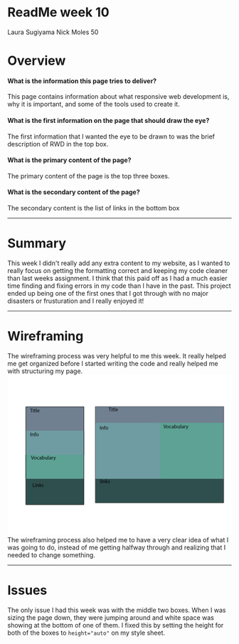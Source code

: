 # ReadMe week 10
Laura Sugiyama
Nick Moles 50

# Overview

#### What is the information this page tries to deliver?
	
This page contains information about what responsive web development is, why it is important, and some of the tools used to create it.
	
	
#### What is the first information on the page that should draw the eye?
The first information that I wanted the eye to be drawn to was the brief description of RWD in the top box.
	
	
#### What is the primary content of the page?
The primary content of the page is the top three boxes.
	

#### What is the secondary content of the page?
The secondary content is the list of links in the bottom box

---

# Summary
This week I didn't really add any extra content to my website, as I wanted to really focus on getting the formatting correct and keeping my code cleaner than last weeks assignment.
I think that this paid off as I had a much easier time finding and fixing errors in my code than I have in the past.  This project ended up being one of the first ones that I got through with no major disasters or frusturation and I really enjoyed it! 

---

# Wireframing
The wireframing process was very helpful to me this week. It really helped me get organized before I started writing the code and really helped me with structuring my page.
![wireframing](photos/wireframe.jpg)
The wireframing process also helped me to have a very clear idea of what I was going to do, instead of me getting halfway through and realizing that I needed to change something.

---

# Issues
The only issue I had this week was with the middle two boxes.  When I was sizing the page down, they were jumping around and white space was showing at the bottom of one of them.  I fixed this by setting the height for both of the boxes to `height="auto"` on my style sheet.
